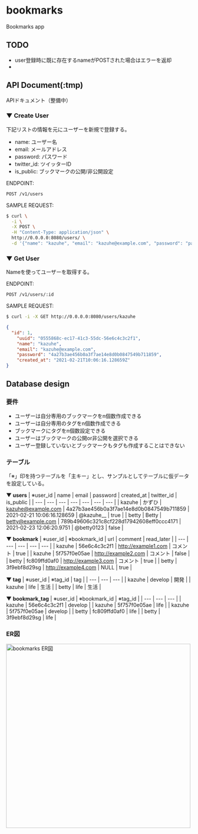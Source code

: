 # bookmarks
Bookmarks app

## TODO
- user登録時に既に存在するnameがPOSTされた場合はエラーを返却
- 

## API Document(:tmp)
APIドキュメント（整備中）

### ▼ Create User
下記リストの情報を元にユーザーを新規で登録する。
- name: ユーザー名
- email: メールアドレス
- password: パスワード
- twitter_id: ツイッターID
- is_public: ブックマークの公開/非公開設定

ENDPOINT:
```bash
POST /v1/users
```

SAMPLE REQUEST:
```bash
$ curl \
  -i \
  -X POST \
  -H "Content-Type: application/json" \
  http://0.0.0.0:8080/users/ \
  -d '{"name": "kazuhe", "email": "kazuhe@example.com", "password": "pass1234", "twitter_id": "@kazuhe__", "is_public": "1"}'
```

### ▼ Get User
Nameを使ってユーザーを取得する。

ENDPOINT:
```bash
POST /v1/users/:id
```

SAMPLE REQUEST:
```bash
$ curl -i -X GET http://0.0.0.0:8080/users/kazuhe
```

```json
{
  "id": 1,
	"uuid": "0555868c-ec17-41c3-55dc-56e6c4c3c2f1",
	"name": "kazuhe",
	"email": "kazuhe@example.com",
	"password": "4a27b3ae456b0a3f7ae14e8d0b0847549b711859",
	"created_at": "2021-02-21T10:06:16.128659Z"
}
```

## Database design
### 要件
- ユーザーは自分専用のブックマークをn個数作成できる
- ユーザーは自分専用のタグをn個数作成できる
- ブックマークにタグをn個数設定できる
- ユーザーはブックマークの公開or非公開を選択できる
- ユーザー登録していないとブックマークもタグも作成することはできない

### テーブル
「※」印を持つテーブルを「主キー」とし、サンプルとしてテーブルに仮データを設定している。

__▼ users__
| ※user_id | name | email | password | created_at | twitter_id | is_public |
| --- | --- | --- | --- | --- | --- | --- |
| kazuhe | かずひ | kazuhe@example.com | 4a27b3ae456b0a3f7ae14e8d0b0847549b711859 | 2021-02-21 10:06:16.128659 | @kazuhe__ | true |
| betty | Betty | betty@example.com | 789b49606c321c8cf228d17942608eff0ccc4171 | 2021-02-23 12:06:20.9751 | @betty0123 | false |

__▼ bookmark__
| ※user_id | ※bookmark_id | url | comment | read_later |
| --- | --- | --- | --- | --- |
| kazuhe | 56e6c4c3c2f1 | http://example1.com | コメント | true |
| kazuhe | 5f757f0e05ae | http://example2.com | コメント | false |
| betty | fc809ffd0af0 | http://example3.com | コメント | true |
| betty | 3f9ebf8d29sg | http://example4.com | NULL | true |

__▼ tag__
| ※user_id | ※tag_id | tag |
| --- | --- | --- |
| kazuhe | develop | 開発 |
| kazuhe | life | 生活 |
| betty | life | 生活 |

__▼ bookmark_tag__
| ※user_id | ※bookmark_id | ※tag_id |
| --- | --- | --- |
| kazuhe | 56e6c4c3c2f1 | develop |
| kazuhe | 5f757f0e05ae | life |
| kazuhe | 5f757f0e05ae | develop |
| betty | fc809ffd0af0 | life |
| betty | 3f9ebf8d29sg | life |

### ER図
<img src="https://user-images.githubusercontent.com/57878514/109179839-a7136800-77cd-11eb-812f-56ef2fd8ee9d.png" width="500" alt="bookmarks ER図">
